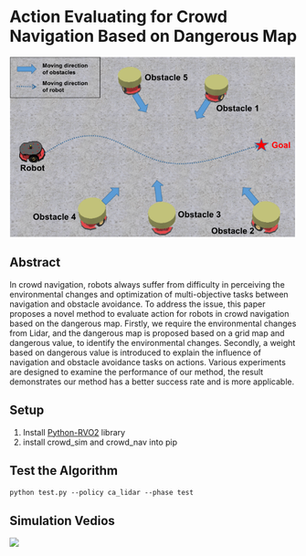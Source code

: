 # Action Evaluating for Crowd Navigation Based on Dangerous Map

<img src="https://github.com/ge95net/ca_Lidar/blob/master/demo/exp2.png" width="500" />

## Abstract
In crowd navigation, robots always suffer from difficulty in perceiving the environmental changes and optimization of multi-objective tasks between navigation and obstacle avoidance. To address the issue, this paper proposes a novel method to evaluate action for robots in crowd navigation based on the dangerous map. Firstly, we require the environmental changes from Lidar, and the dangerous map is proposed based on a grid map and dangerous value, to identify the environmental changes. Secondly, a weight based on dangerous value is introduced to explain the influence of navigation and obstacle avoidance tasks on actions. Various experiments are designed to examine the performance of our method, the result demonstrates our method has a better success rate and is more applicable.
## Setup
1. Install [Python-RVO2](https://github.com/sybrenstuvel/Python-RVO2) library
2. install crowd_sim and crowd_nav into pip
## Test the Algorithm
```
python test.py --policy ca_lidar --phase test
```

## Simulation Vedios
<img src="https://github.com/ge95net/ca_Lidar/blob/master/demo/ICRA.gif" width="500" />
